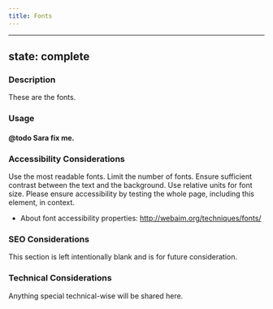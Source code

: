 ```yaml
--- 
title: Fonts 
---
```


---
state: complete
---

### Description
These are the fonts.

### Usage
#### @todo Sara fix me.

### Accessibility Considerations
Use the most readable fonts. Limit the number of fonts. Ensure sufficient contrast between the text and the background.  Use relative units for font size. Please ensure accessibility by testing the whole page, including this element, in context.

* About font accessibility properties: http://webaim.org/techniques/fonts/

### SEO Considerations
This section is left intentionally blank and is for future consideration.

### Technical Considerations
Anything special technical-wise will be shared here.
